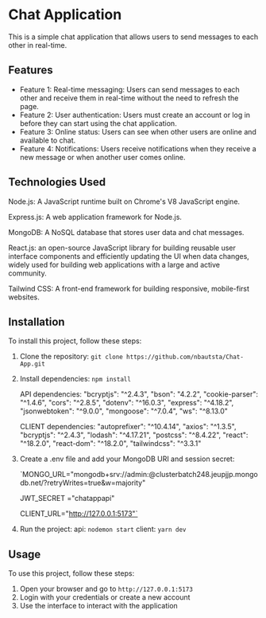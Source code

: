 # Chat Application

This is a simple chat application that allows users to send messages to each other in real-time.

## Features

- Feature 1: Real-time messaging: Users can send messages to each other and receive them in real-time without the need to refresh the page.
- Feature 2: User authentication: Users must create an account or log in before they can start using the chat application.
- Feature 3: Online status: Users can see when other users are online and available to chat.
- Feature 4: Notifications: Users receive notifications when they receive a new message or when another user comes online.

## Technologies Used

Node.js: A JavaScript runtime built on Chrome's V8 JavaScript engine.

Express.js: A web application framework for Node.js.

MongoDB: A NoSQL database that stores user data and chat messages.

React.js: an open-source JavaScript library for building reusable user interface components and efficiently updating the UI when data changes, widely used for building web applications with a large and active community.

Tailwind CSS: A front-end framework for building responsive, mobile-first websites.

## Installation

To install this project, follow these steps:

1. Clone the repository: `git clone https://github.com/nbautsta/Chat-App.git`
2. Install dependencies: `npm install`

    API dependencies:
    "bcryptjs": "^2.4.3",
    "bson": "4.2.2",
    "cookie-parser": "^1.4.6",
    "cors": "^2.8.5",
    "dotenv": "^16.0.3",
    "express": "^4.18.2",
    "jsonwebtoken": "^9.0.0",
    "mongoose": "^7.0.4",
    "ws": "^8.13.0"

    CLIENT dependencies:
    "autoprefixer": "^10.4.14",
    "axios": "^1.3.5",
    "bcryptjs": "^2.4.3",
    "lodash": "^4.17.21",
    "postcss": "^8.4.22",
    "react": "^18.2.0",
    "react-dom": "^18.2.0",
    "tailwindcss": "^3.3.1"

3. Create a .env file and add your MongoDB URI and session secret:

    `MONGO_URL="mongodb+srv://admin:<password>@clusterbatch248.jeupjjp.mongodb.net/?retryWrites=true&w=majority"

    JWT_SECRET ="chatappapi"

    CLIENT_URL="http://127.0.0.1:5173"`

4. Run the project: 
      api: `nodemon start`
      client: `yarn dev`

## Usage

To use this project, follow these steps:

1. Open your browser and go to `http://127.0.0.1:5173`
2. Login with your credentials or create a new account
3. Use the interface to interact with the application